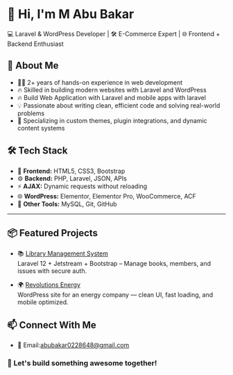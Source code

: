 # 👋 Hi, I'm M Abu Bakar

💻 Laravel & WordPress Developer | 🛠️ E-Commerce Expert | 🌐 Frontend + Backend Enthusiast

## 🧠 About Me

- 🧑‍💻 2+ years of hands-on experience in web development
- 🔥 Skilled in building modern websites with Laravel and WordPress
- 🔥 Build Web Application with Laravel and mobile apps with laravel
- 💡 Passionate about writing clean, efficient code and solving real-world problems
- 🎯 Specializing in custom themes, plugin integrations, and dynamic content systems

## 🛠️ Tech Stack

- 🧱 **Frontend:** HTML5, CSS3, Bootstrap
- ⚙️ **Backend:** PHP, Laravel, JSON, APIs
- ⚡ **AJAX:** Dynamic requests without reloading
- 🌐 **WordPress:** Elementor, Elementor Pro, WooCommerce, ACF
- 🔗 **Other Tools:** MySQL, Git, GitHub

---

## 📦 Featured Projects

- 📚 [Library Management System](https://github.com/yourusername/library-management-system)  
  Laravel 12 + Jetstream + Bootstrap – Manage books, members, and issues with secure auth.

- 🌍 [Revolutions Energy](https://revolutionsenergy.com)  
  WordPress site for an energy company — clean UI, fast loading, and mobile optimized.


## 📫 Connect With Me

- 📧 Email:abubakar0228648@gmail.com

### 🚀 Let's build something awesome together!

